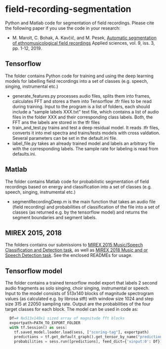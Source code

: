 # field-recording-segmentation
Python and Matlab code for segmentation of field recordings. Please cite the following paper if you use the code in your research:
* M. Marolt, C. Bohak, A. Kavčič, and M. Pesek, [Automatic segmentation of ethnomusicological field recordings](https://www.mdpi.com/2076-3417/9/3/439/pdf) Applied sciences, vol. 9, iss. 3, pp. 1-12, 2019.

## Tensorflow
The folder contains Python code for training and using the deep learning models for labelling field recordings into a set of classes (e.g. speech, singing, instrumental etc.)
* generate_features.py processes audio files, splits them into frames, calculates FFT and stores a them into Tensorflow .tfr files to be read during training. Input to the program is a list of folders, each should include a "sample labels XXX.txt" text file, which contains a list of audio files in the folder XXX and their corresponding class labels. Both, the FFT ans the labels are stored in the tfr files
* train_and_test.py trains and test a deep residual model. It reads .tfr files, converts it into mel spectra and trains/tests models with cross valdation. Several parameters can be set in the default.ini file.
* label_file.py takes an already trained model and labels an arbitrary file with the corresponding labels. The sample rate for labeling is read from defaults.ini.

## Matlab
The folder contains Matlab code for probabilistic segmentation of field recordings based on energy and classification into a set of classes (e.g. speech, singing, instrumental etc.)
* segmentRecordingDeep.m is the main function that takes an audio file (field recording) and probabilities of classification of the file into a set of classes (as returned e.g. by the tensorflow model) and returns the segment boundaries and segment labels.

## MIREX 2015, 2018
The folders contains our submissions to [MIREX 2015 Music/Speech Classification and Detection task](https://www.music-ir.org/mirex/wiki/2015:Music/Speech_Classification_and_Detection_Results), as well as [MIREX 2018 Music and or Speech Detection task](https://www.music-ir.org/mirex/wiki/2018:Music_and_or_Speech_Detection_Results). See the enclosed READMEs for usage.

## Tensorflow model
The folder contains a trained tensorflow model export that labels 2 second audio fragments as solo singing, choir singing, instrumental or speech. Input to the model consists of 513x140 blocks of magnitude spectrogram values (as calculated e.g. by librosa stft) with window size 1024 and step size 315 at 22050 sampling rate. Output are the probabilities of the four target classes for each block.
The model can be used in code as:
```python
  Df=# Nx513x140x1 sized array of magnitude fft blocks
  exportpath=PATH_TO_EXPORT_FOLDER
  with tf.Session() as sess:
    tf.saved_model.loader.load(sess, ["scoring-tag"], exportpath)
    predictions = tf.get_default_graph().get_tensor_by_name("predictions:0")
    probabilities = sess.run([predictions], feed_dict={'xinput:0': Df})
```
